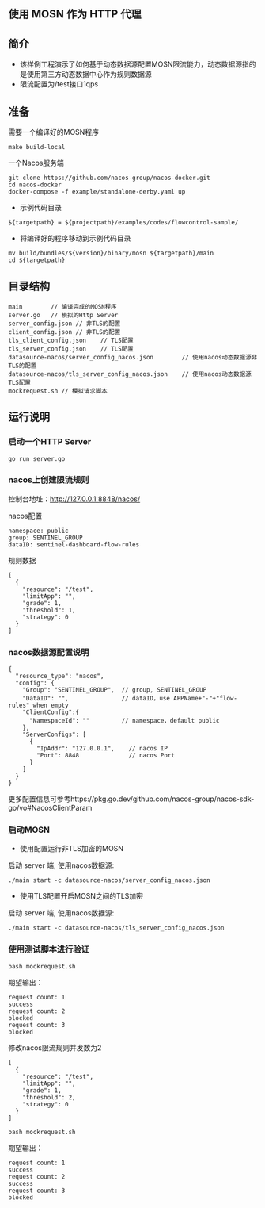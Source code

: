 ## 使用 MOSN 作为 HTTP 代理

## 简介

+ 该样例工程演示了如何基于动态数据源配置MOSN限流能力，动态数据源指的是使用第三方动态数据中心作为规则数据源
+ 限流配置为/test接口1qps

## 准备

需要一个编译好的MOSN程序
```
make build-local
```

一个Nacos服务端
```
git clone https://github.com/nacos-group/nacos-docker.git
cd nacos-docker
docker-compose -f example/standalone-derby.yaml up
```

+ 示例代码目录

```
${targetpath} = ${projectpath}/examples/codes/flowcontrol-sample/
```

+ 将编译好的程序移动到示例代码目录

```
mv build/bundles/${version}/binary/mosn ${targetpath}/main
cd ${targetpath}
```


## 目录结构

```
main        // 编译完成的MOSN程序
server.go   // 模拟的Http Server
server_config.json // 非TLS的配置
client_config.json // 非TLS的配置
tls_client_config.json    // TLS配置
tls_server_config.json    // TLS配置
datasource-nacos/server_config_nacos.json        // 使用nacos动态数据源非TLS的配置
datasource-nacos/tls_server_config_nacos.json    // 使用nacos动态数据源TLS配置
mockrequest.sh // 模拟请求脚本
```

## 运行说明

### 启动一个HTTP Server

```
go run server.go
```

### nacos上创建限流规则

控制台地址：http://127.0.0.1:8848/nacos/

nacos配置
```
namespace: public
group: SENTINEL_GROUP
dataID: sentinel-dashboard-flow-rules
```

规则数据
```
[
  {
    "resource": "/test",
    "limitApp": "",
    "grade": 1,
    "threshold": 1,
    "strategy": 0
  }
]
```

### nacos数据源配置说明
```
{
  "resource_type": "nacos",
  "config": {
    "Group": "SENTINEL_GROUP",  // group, SENTINEL_GROUP
    "DataID": "",               // dataID，use APPName+"-"+"flow-rules" when empty
    "ClientConfig":{
      "NamespaceId": ""         // namespace，default public
    },
    "ServerConfigs": [
      {
        "IpAddr": "127.0.0.1",    // nacos IP
        "Port": 8848              // nacos Port
      }
    ]
  }
}
```
更多配置信息可参考https://pkg.go.dev/github.com/nacos-group/nacos-sdk-go/vo#NacosClientParam

### 启动MOSN

+ 使用配置运行非TLS加密的MOSN

启动 server 端, 使用nacos数据源:
```
./main start -c datasource-nacos/server_config_nacos.json
```

+ 使用TLS配置开启MOSN之间的TLS加密

启动 server 端, 使用nacos数据源:
```
./main start -c datasource-nacos/tls_server_config_nacos.json
```

### 使用测试脚本进行验证

```
bash mockrequest.sh
```

期望输出：

```text
request count: 1
success
request count: 2
blocked
request count: 3
blocked
```

修改nacos限流规则并发数为2
```
[
  {
    "resource": "/test",
    "limitApp": "",
    "grade": 1,
    "threshold": 2,
    "strategy": 0
  }
]
```

```
bash mockrequest.sh
```

期望输出：

```text
request count: 1
success
request count: 2
success
request count: 3
blocked
```
